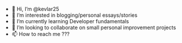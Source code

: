 - 👋 Hi, I’m @kevlar25
- 👀 I’m interested in blogging/personal essays/stories
- 🌱 I’m currently learning Developer fundamentals
- 💞️ I’m looking to collaborate on small personal improvement projects
- 📫 How to reach me ???

<!---
kevlar25/kevlar25 is a ✨ special ✨ repository because its `README.md` (this file) appears on your GitHub profile.
You can click the Preview link to take a look at your changes.
--->
